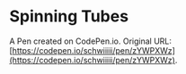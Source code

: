 # Spinning Tubes

A Pen created on CodePen.io. Original URL: [https://codepen.io/schwiiiii/pen/zYWPXWz](https://codepen.io/schwiiiii/pen/zYWPXWz).

